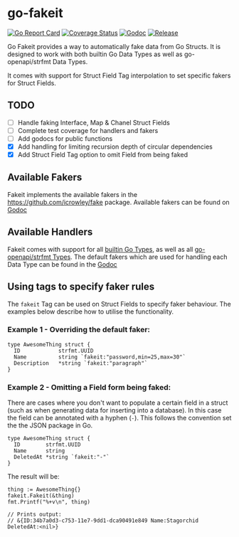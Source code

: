 # go-fakeit

[![Go Report Card](https://goreportcard.com/badge/github.com/the0rem/go-fakeit)](https://goreportcard.com/report/github.com/the0rem/go-fakeit)
[![Coverage Status](https://coveralls.io/repos/github/the0rem/go-fakeit/badge.svg?branch=master)](https://coveralls.io/github/the0rem/go-fakeit?branch=master)
[![Godoc](https://godoc.org/github.com/the0rem/go-fakeit?status.svg)](https://godoc.org/github.com/the0rem/go-fakeit)
[![Release](https://img.shields.io/github/release/the0rem/go-fakeit.svg)](https://github.com/the0rem/go-fakeit/releases/latest)

Go Fakeit provides a way to automatically fake data from Go Structs. It is designed to work with both builtin Go Data Types as well as go-openapi/strfmt Data Types.

It comes with support for Struct Field Tag interpolation to set specific fakers for Struct Fields.

## TODO
- [ ] Handle faking Interface, Map & Chanel Struct Fields
- [ ] Complete test coverage for handlers and fakers
- [ ] Add godocs for public functions
- [X] Add handling for limiting recursion depth of circular dependencies
- [X] Add Struct Field Tag option to omit Field from being faked

## Available Fakers
Fakeit implements the available fakers in the https://github.com/icrowley/fake package. Available fakers can be found  on [Godoc](https://godoc.org/github.com/the0rem/go-fakeit/fakers/)

## Available Handlers
Fakeit comes with support for all [builtin Go Types](https://golang.org/ref/spec#Types), as well as all [go-openapi/strfmt Types](https://github.com/go-openapi/strfmt). The default fakers which are used for handling each Data Type can be found in the [Godoc](https://godoc.org/github.com/the0rem/go-fakeit/handlers/)

## Using tags to specify faker rules
The `fakeit` Tag can be used on Struct Fields to specify faker behaviour. The examples below describe how to utilise the functionality.

### Example 1 - Overriding the default faker:

```
type AwesomeThing struct {
  ID            strfmt.UUID
  Name          string `fakeit:"password,min=25,max=30"`
  Description   *string `fakeit:"paragraph"`
}
```

### Example 2 - Omitting a Field form being faked:
There are cases where you don't want to populate a certain field in a struct (such as when generating data for inserting into a database). In this case the field can be annotated with a hyphen (`-`). This follows the convention set the the JSON package in Go.
```
type AwesomeThing struct {
  ID        strfmt.UUID
  Name      string
  DeletedAt *string `fakeit:"-"`
}
```
The result will be:
```
thing := AwesomeThing{}
fakeit.Fakeit(&thing)
fmt.Printf("%+v\n", thing)

// Prints output:
// &{ID:34b7a0d3-c753-11e7-9dd1-dca90491e849 Name:Stagorchid DeletedAt:<nil>}
```
